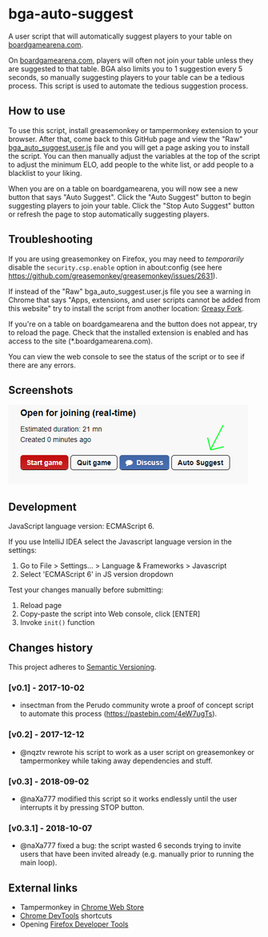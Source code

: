 # bga-auto-suggest

A user script that will automatically suggest players to your table on [boardgamearena.com](https://boardgamearena.com).

On [boardgamearena.com](https://boardgamearena.com), players will often not join your table unless they are suggested to that table. BGA also limits you to 1 suggestion every 5 seconds, so manually suggesting players to your table can be a tedious process. This script is used to automate the tedious suggestion process.

## How to use

To use this script, install greasemonkey or tampermonkey extension to your browser. After that, come back to this GitHub page and view the "Raw" [bga_auto_suggest.user.js](https://github.com/nqztv/bga-auto-suggest/raw/master/bga-auto-suggest.user.js) file and you will get a page asking you to install the script. You can then manually adjust the variables at the top of the script to adjust the minimum ELO, add people to the white list, or add people to a blacklist to your liking.

When you are on a table on boardgamearena, you will now see a new button that says "Auto Suggest". Click the "Auto Suggest" button to begin suggesting players to join your table. Click the "Stop Auto Suggest" button or refresh the page to stop automatically suggesting players.

## Troubleshooting

If you are using greasemonkey on Firefox, you may need to *temporarily* disable the `security.csp.enable` option in about:config (see here https://github.com/greasemonkey/greasemonkey/issues/2631).

If instead of the "Raw" bga_auto_suggest.user.js file you see a warning in Chrome that says "Apps, extensions, and user scripts cannot be added from this website" try to install the script from another location: [Greasy Fork](https://greasyfork.org/en/scripts/372995-bga-auto-suggest).

If you're on a table on boardgamearena and the button does not appear, try to reload the page. Check that the installed extension is enabled and has access to the site (*.boardgamearena.com).

You can view the web console to see the status of the script or to see if there are any errors.

## Screenshots

![Auto Suggest button](https://github.com/nqztv/bga-auto-suggest/raw/master/new_button.png)

## Development

JavaScript language version: ECMAScript 6.

If you use IntelliJ IDEA select the Javascript language version in the settings:

1. Go to File > Settings... > Language & Frameworks > Javascript
2. Select 'ECMAScript 6' in JS version dropdown

Test your changes manually before submitting:

1. Reload page
2. Copy-paste the script into Web console, click [ENTER]
3. Invoke `init()` function

## Changes history

This project adheres to [Semantic Versioning](https://semver.org/spec/v2.0.0.html).

### [v0.1] - 2017-10-02
* insectman from the Perudo community wrote a proof of concept script to automate this process (https://pastebin.com/4eW7ugTs).

### [v0.2] - 2017-12-12
* @nqztv rewrote his script to work as a user script on greasemonkey or tampermonkey while taking away dependencies and stuff. 

### [v0.3] - 2018-09-02
* @naXa777 modified this script so it works endlessly until the user interrupts it by pressing STOP button.

### [v0.3.1] - 2018-10-07
* @naXa777 fixed a bug: the script wasted 6 seconds trying to invite users that have been invited already (e.g. manually prior to running the main loop).

## External links

* Tampermonkey in [Chrome Web Store](https://chrome.google.com/webstore/detail/tampermonkey/dhdgffkkebhmkfjojejmpbldmpobfkfo)
* [Chrome DevTools](https://developers.google.com/web/tools/chrome-devtools/shortcuts) shortcuts
* Opening [Firefox Developer Tools](https://developer.mozilla.org/en-US/docs/Tools/Web_Console/Opening_the_Web_Console)
